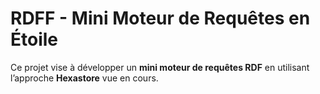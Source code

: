 # RDFF - Mini Moteur de Requêtes en Étoile

Ce projet vise à développer un **mini moteur de requêtes RDF** en utilisant l’approche **Hexastore** vue en cours.
